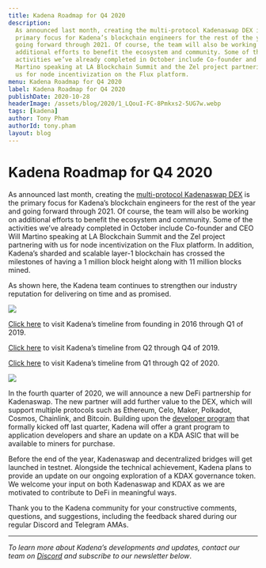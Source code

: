 ```yaml
---
title: Kadena Roadmap for Q4 2020
description:
  As announced last month, creating the multi-protocol Kadenaswap DEX is the
  primary focus for Kadena’s blockchain engineers for the rest of the year and
  going forward through 2021. Of course, the team will also be working on
  additional efforts to benefit the ecosystem and community. Some of the
  activities we’ve already completed in October include Co-founder and CEO Will
  Martino speaking at LA Blockchain Summit and the Zel project partnering with
  us for node incentivization on the Flux platform.
menu: Kadena Roadmap for Q4 2020
label: Kadena Roadmap for Q4 2020
publishDate: 2020-10-28
headerImage: /assets/blog/2020/1_LQouI-FC-8Pmkxs2-5UG7w.webp
tags: [kadena]
author: Tony Pham
authorId: tony.pham
layout: blog
---
```


# Kadena Roadmap for Q4 2020

As announced last month, creating the
[multi-protocol Kadenaswap DEX](/docs/blogchain/2020/kadena-embraces-defi-with-multi-protocol-decentralized-exchange-kadenaswap-2020-09-29)
is the primary focus for Kadena’s blockchain engineers for the rest of the year
and going forward through 2021. Of course, the team will also be working on
additional efforts to benefit the ecosystem and community. Some of the
activities we’ve already completed in October include Co-founder and CEO Will
Martino speaking at LA Blockchain Summit and the Zel project partnering with us
for node incentivization on the Flux platform. In addition, Kadena’s sharded and
scalable layer-1 blockchain has crossed the milestones of having a 1 million
block height along with 11 million blocks mined.

As shown here, the Kadena team continues to strengthen our industry reputation
for delivering on time and as promised.

![](/assets/blog/2020/1_U-4RpLd3IniJwys-r9Aqlw.webp)

[Click here](/docs/blogchain/2019/kadenas-roadmap-to-a-hybrid-blockchain-platform-2019-03-14)
to visit Kadena’s timeline from founding in 2016 through Q1 of 2019.

[Click here](/docs/blogchain/2019/roadmap-for-kadenas-hybrid-blockchain-launch-in-january-2020-2019-12-04)
to visit Kadena’s timeline from Q2 through Q4 of 2019.

[Click here](/docs/blogchain/2020/kadena-roadmap-for-q1-q2-2020-2020-04-08) to
visit Kadena’s timeline from Q1 through Q2 of 2020.

![](/assets/blog/2020/1_AChuT728AgSZfZcFMqanbA.webp)

In the fourth quarter of 2020, we will announce a new DeFi partnership for
Kadenaswap. The new partner will add further value to the DEX, which will
support multiple protocols such as Ethereum, Celo, Maker, Polkadot, Cosmos,
Chainlink, and Bitcoin. Building upon the
[developer program](https://www.kadena.io/developers) that formally kicked off
last quarter, Kadena will offer a grant program to application developers and
share an update on a KDA ASIC that will be available to miners for purchase.

Before the end of the year, Kadenaswap and decentralized bridges will get
launched in testnet. Alongside the technical achievement, Kadena plans to
provide an update on our ongoing exploration of a KDAX governance token. We
welcome your input on both Kadenaswap and KDAX as we are motivated to contribute
to DeFi in meaningful ways.

Thank you to the Kadena community for your constructive comments, questions, and
suggestions, including the feedback shared during our regular Discord and
Telegram AMAs.

---

_To learn more about Kadena’s developments and updates, contact our team on
[Discord](https://discordapp.com/invite/bsUcWmX) and subscribe to our newsletter
below_.
